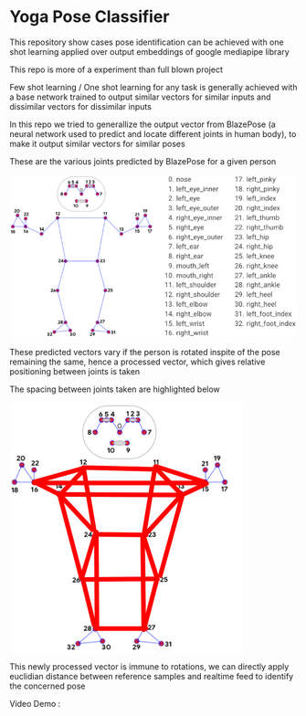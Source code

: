 # Yoga Pose Classifier

This repository show cases pose identification can be achieved
with one shot learning applied over output embeddings of google
mediapipe library

This repo is more of a experiment than full blown project

Few shot learning / One shot learning for any task is generally
achieved with a base network trained to output similar vectors
for similar inputs and dissimilar vectors for dissimilar inputs

In this repo we tried to generallize the output vector from BlazePose
(a neural network used to predict and locate different joints in human body),
to make it output similar vectors for similar poses

These are the various joints predicted by BlazePose for a given person

![blazepose](https://raw.githubusercontent.com/TheSeriousProgrammer/Yoga_Pose_Detection/main/pose_tracking_full_body_landmarks.png)

These predicted vectors vary if the person is rotated inspite of the pose remaining the same, hence a processed vector, which gives relative positioning between joints is taken

The spacing between joints taken are highlighted below

![relative joints](https://raw.githubusercontent.com/TheSeriousProgrammer/Yoga_Pose_Detection/main/distance_btw_joints_considered.png)

This newly processed vector is immune to rotations, we can directly apply euclidian distance between reference samples and realtime feed to identify the concerned pose

Video Demo :
